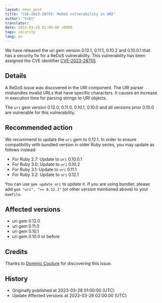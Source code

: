 ```yaml
---
layout: news_post
title: "CVE-2023-28755: ReDoS vulnerability in URI"
author: "hsbt"
translator:
date: 2023-03-28 01:00:00 +0000
tags: security
lang: en
---
```


We have released the uri gem version 0.12.1, 0.11.1, 0.10.2 and 0.10.0.1 that has a security fix for a ReDoS vulnerability.
This vulnerability has been assigned the CVE identifier [CVE-2023-28755](https://nvd.nist.gov/vuln/detail/CVE-2023-28755).

## Details

A ReDoS issue was discovered in the URI component. The URI parser mishandles invalid URLs that have specific characters. It causes an increase in execution time for parsing strings to URI objects.

The `uri` gem version 0.12.0, 0.11.0, 0.10.1, 0.10.0 and all versions prior 0.10.0 are vulnerable for this vulnerability.

## Recommended action

We recommend to update the `uri` gem to 0.12.1. In order to ensure compatibility with bundled version in older Ruby series, you may update as follows instead:

* For Ruby 2.7: Update to `uri` 0.10.0.1
* For Ruby 3.0: Update to `uri` 0.10.2
* For Ruby 3.1: Update to `uri` 0.11.1
* For Ruby 3.2: Update to `uri` 0.12.1

You can use `gem update uri` to update it. If you are using bundler, please add `gem "uri", ">= 0.12.1"` (or other version mentioned above) to your `Gemfile`.

## Affected versions

* uri gem 0.12.0
* uri gem 0.11.0
* uri gem 0.10.1
* uri gem 0.10.0 or before

## Credits

Thanks to [Dominic Couture](https://hackerone.com/dee-see?type=user) for discovering this issue.

## History

* Originally published at 2023-03-28 01:00:00 (UTC)
* Update Affected versions at 2023-03-28 02:00:00 (UTC)
